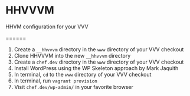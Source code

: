 HHVVVM
======

HHVM configuration for your VVV

======

1. Create a `__hhvvvm` directory in the `www` directory of your VVV checkout
1. Clone HHVVVM into the new `__hhvvvm` directory
1. Create a `chef.dev` directory in the `www` directory of your VVV checkout
1. Install WordPress using the WP Skeleton approach by Mark Jaquith
1. In terminal, `cd` to the `www` directory of your VVV checkout
1. In terminal, run `vagrant provision`
1. Visit `chef.dev/wp-admin/` in your favorite browser